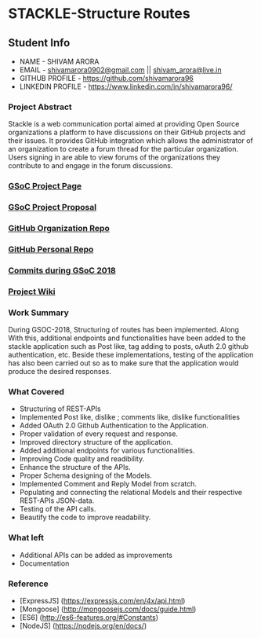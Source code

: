 # STACKLE-Structure Routes

## Student Info
  * NAME - SHIVAM ARORA
  * EMAIL - shivamarora0902@gmail.com || shivam_arora@live.in
  * GITHUB PROFILE - https://github.com/shivamarora96
  * LINKEDIN PROFILE - https://www.linkedin.com/in/shivamarora96/

### Project Abstract

Stackle is a web communication portal aimed at providing Open Source organizations a platform to have discussions on their GitHub projects and their issues. It provides GitHub integration which allows the administrator of an organization to create a forum thread for the particular organization. Users signing in are able to view forums of the organizations they contribute to and engage in the forum discussions. 


### [GSoC Project Page](https://summerofcode.withgoogle.com/projects/#6404076187680768)

### [GSoC Project Proposal](https://drive.google.com/file/d/1U555NSbdzpjzd0PUouuiwLCP0hhKX_3j/view?usp=sharing)

### [GitHub Organization Repo](https://github.com/scorelab/Stackle)

### [GitHub Personal Repo](https://github.com/shivamarora96/stackle)

### [Commits during GSoC 2018](https://github.com/scorelab/Stackle/commits?author=shivamarora96)

### [Project Wiki](https://github.com/scorelab/Stackle/wiki)

### Work Summary

During GSOC-2018, Structuring of routes has been implemented. Along With this, additional endpoints and functionalities have been added to the stackle application such as Post like, tag adding to posts, oAuth 2.0 github authentication, etc. Beside these implementations, testing of the application has also been carried out so as to make sure that the application would produce the desired responses.

### What Covered

* Structuring of REST-APIs
* Implemented Post like, dislike ; comments like, dislike functionalities
* Added OAuth 2.0 Github Authentication to the Application.
* Proper validation of every request and response.
* Improved directory structure of the application.
* Added additional endpoints for various functionalities.
* Improving Code quality and readibility.
* Enhance the structure of the APIs.
* Proper Schema designing of the Models.
* Implemented Comment and Reply Model from scratch.
* Populating and connecting the relational Models and their respective REST-APIs JSON-data.
* Testing of the API calls.
* Beautify the code to improve readability.


### What left
  * Additional APIs can be added as improvements
  * Documentation

### Reference
  * [ExpressJS] (https://expressjs.com/en/4x/api.html)
  * [Mongoose] (http://mongoosejs.com/docs/guide.html)
  * [ES6] (http://es6-features.org/#Constants)
  * [NodeJS] (https://nodejs.org/en/docs/)
